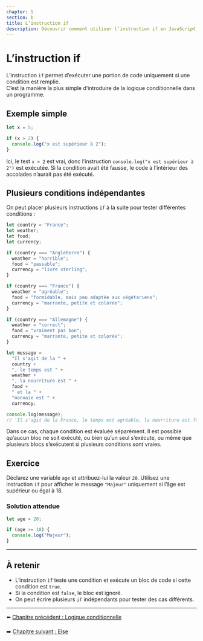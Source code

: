 ```yaml
---
chapter: 5
section: b
title: L’instruction if
description: Découvrir comment utiliser l’instruction if en JavaScript pour exécuter du code selon qu’une condition est vraie ou fausse.
---
```


# L’instruction if

L’instruction `if` permet d’exécuter une portion de code uniquement si une condition est remplie.  
C’est la manière la plus simple d’introduire de la logique conditionnelle dans un programme.


## Exemple simple

```javascript
let x = 5;

if (x > 2) {
  console.log("x est supérieur à 2");
}
```

Ici, le test `x > 2` est vrai, donc l’instruction `console.log("x est supérieur à 2")` est exécutée.
Si la condition avait été fausse, le code à l’intérieur des accolades n’aurait pas été exécuté.


## Plusieurs conditions indépendantes

On peut placer plusieurs instructions `if` à la suite pour tester différentes conditions :

```javascript
let country = "France";
let weather;
let food;
let currency;

if (country === "Angleterre") {
  weather = "horrible";
  food = "passable";
  currency = "livre sterling";
}

if (country === "France") {
  weather = "agréable";
  food = "formidable, mais peu adaptée aux végétariens";
  currency = "marrante, petite et colorée";
}

if (country === "Allemagne") {
  weather = "correct";
  food = "vraiment pas bon";
  currency = "marrante, petite et colorée";
}

let message =
  "Il s'agit de la " +
  country +
  ", le temps est " +
  weather +
  ", la nourriture est " +
  food +
  " et la " +
  "monnaie est " +
  currency;

console.log(message);
// 'Il s'agit de la France, le temps est agréable, la nourriture est formidable, mais peu adaptée aux végétariens et la monnaie est marrante, petite et colorée'
```

Dans ce cas, chaque condition est évaluée séparément.
Il est possible qu’aucun bloc ne soit exécuté, ou bien qu’un seul s’exécute, ou même que plusieurs blocs s’exécutent si plusieurs conditions sont vraies.


## Exercice

Déclarez une variable `age` et attribuez-lui la valeur `20`.
Utilisez une instruction `if` pour afficher le message `"Majeur"` uniquement si l’âge est supérieur ou égal à 18.

### Solution attendue

```javascript
let age = 20;

if (age >= 18) {
  console.log("Majeur");
}
```

---

## À retenir

* L’instruction `if` teste une condition et exécute un bloc de code si cette condition est `true`.
* Si la condition est `false`, le bloc est ignoré.
* On peut écrire plusieurs `if` indépendants pour tester des cas différents.

---

⬅️ [Chapitre précédent : Logique conditionnelle](./a_Logique.md)

➡️ [Chapitre suivant : Else](./c_else.md)

